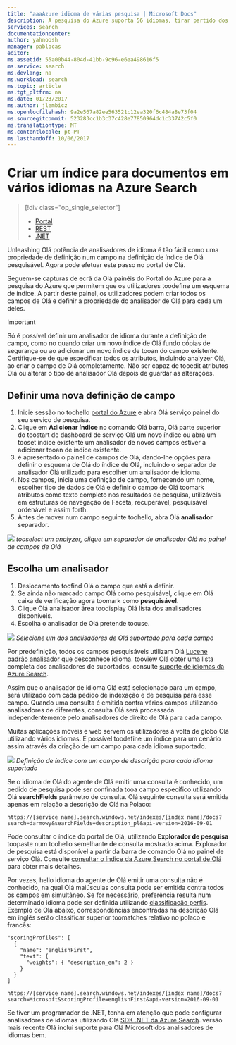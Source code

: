 ```yaml
---
title: "aaaAzure idioma de várias pesquisa | Microsoft Docs"
description: A pesquisa do Azure suporta 56 idiomas, tirar partido dos analisadores de idiomas da tecnologia de Lucene e processamento de linguagem Natural da Microsoft.
services: search
documentationcenter: 
author: yahnoosh
manager: pablocas
editor: 
ms.assetid: 55a00b44-804d-41bb-9c96-e6ea498616f5
ms.service: search
ms.devlang: na
ms.workload: search
ms.topic: article
ms.tgt_pltfrm: na
ms.date: 01/23/2017
ms.author: jlembicz
ms.openlocfilehash: 9a2e567a82ee563521c12ea320f6c484a8e73f04
ms.sourcegitcommit: 523283cc1b3c37c428e77850964dc1c33742c5f0
ms.translationtype: MT
ms.contentlocale: pt-PT
ms.lasthandoff: 10/06/2017
---
```

# <a name="create-an-index-for-documents-in-multiple-languages-in-azure-search"></a>Criar um índice para documentos em vários idiomas na Azure Search
> [!div class="op_single_selector"]
>
> * [Portal](search-language-support.md)
> * [REST](https://msdn.microsoft.com/library/azure/dn879793.aspx)
> * [.NET](https://msdn.microsoft.com/library/azure/microsoft.azure.search.models.analyzername.aspx)
>
>

Unleashing Olá potência de analisadores de idioma é tão fácil como uma propriedade de definição num campo na definição de índice de Olá pesquisável. Agora pode efetuar este passo no portal de Olá.

Seguem-se capturas de ecrã da Olá painéis do Portal do Azure para a pesquisa do Azure que permitem que os utilizadores toodefine um esquema de índice. A partir deste painel, os utilizadores podem criar todos os campos de Olá e definir a propriedade do analisador de Olá para cada um deles.

> [!IMPORTANT]
> Só é possível definir um analisador de idioma durante a definição de campo, como no quando criar um novo índice de Olá fundo cópias de segurança ou ao adicionar um novo índice de tooan do campo existente. Certifique-se de que especificar todos os atributos, incluindo analyzer Olá, ao criar o campo de Olá completamente. Não ser capaz de tooedit atributos Olá ou alterar o tipo de analisador Olá depois de guardar as alterações.
>
>

## <a name="define-a-new-field-definition"></a>Definir uma nova definição de campo
1. Inicie sessão no toohello [portal do Azure](https://portal.azure.com) e abra Olá serviço painel do seu serviço de pesquisa.
2. Clique em **Adicionar índice** no comando Olá barra, Olá parte superior do toostart de dashboard de serviço Olá um novo índice ou abra um tooset índice existente um analisador de novos campos estiver a adicionar tooan de índice existente.
3. é apresentado o painel de campos de Olá, dando-lhe opções para definir o esquema de Olá do índice de Olá, incluindo o separador de analisador Olá utilizado para escolher um analisador de idioma.
4. Nos campos, inicie uma definição de campo, fornecendo um nome, escolher tipo de dados de Olá e definir o campo de Olá toomark atributos como texto completo nos resultados de pesquisa, utilizáveis em estruturas de navegação de Faceta, recuperável, pesquisável ordenável e assim forth.
5. Antes de mover num campo seguinte toohello, abra Olá **analisador** separador.

![][1]
*tooselect um analyzer, clique em separador de analisador Olá no painel de campos de Olá*

## <a name="choose-an-analyzer"></a>Escolha um analisador
1. Deslocamento toofind Olá o campo que está a definir.
2. Se ainda não marcado campo Olá como pesquisável, clique em Olá caixa de verificação agora toomark como **pesquisável**.
3. Clique Olá analisador área toodisplay Olá lista dos analisadores disponíveis.
4. Escolha o analisador de Olá pretende toouse.

![][2]
*Selecione um dos analisadores de Olá suportado para cada campo*

Por predefinição, todos os campos pesquisáveis utilizam Olá [Lucene padrão analisador](http://lucene.apache.org/core/4_10_0/analyzers-common/org/apache/lucene/analysis/standard/StandardAnalyzer.html) que desconhece idioma. tooview Olá obter uma lista completa dos analisadores de suportados, consulte [suporte de idiomas da Azure Search](https://msdn.microsoft.com/library/azure/dn879793.aspx).

Assim que o analisador de idioma Olá está selecionado para um campo, será utilizado com cada pedido de indexação e de pesquisa para esse campo. Quando uma consulta é emitida contra vários campos utilizando analisadores de diferentes, consulta Olá será processada independentemente pelo analisadores de direito de Olá para cada campo.

Muitas aplicações móveis e web servem os utilizadores à volta de globo Olá utilizando vários idiomas. É possível toodefine um índice para um cenário assim através da criação de um campo para cada idioma suportado.

![][3]
*Definição de índice com um campo de descrição para cada idioma suportado*

Se o idioma de Olá do agente de Olá emitir uma consulta é conhecido, um pedido de pesquisa pode ser confinada tooa campo específico utilizando Olá **searchFields** parâmetro de consulta. Olá seguinte consulta será emitida apenas em relação a descrição de Olá na Polaco:

`https://[service name].search.windows.net/indexes/[index name]/docs?search=darmowy&searchFields=description_pl&api-version=2016-09-01`

Pode consultar o índice do portal de Olá, utilizando **Explorador de pesquisa** toopaste num toohello semelhante de consulta mostrado acima. Explorador de pesquisa está disponível a partir da barra de comando Olá no painel de serviço Olá. Consulte [consultar o índice da Azure Search no portal de Olá](search-explorer.md) para obter mais detalhes.

Por vezes, hello idioma do agente de Olá emitir uma consulta não é conhecido, na qual Olá maiúsculas consulta pode ser emitida contra todos os campos em simultâneo. Se for necessário, preferência resulta num determinado idioma pode ser definida utilizando [classificação perfis](https://msdn.microsoft.com/library/azure/dn798928.aspx). Exemplo de Olá abaixo, correspondências encontradas na descrição Olá em inglês serão classificar superior toomatches relativo no polaco e francês:

    "scoringProfiles": [
      {
        "name": "englishFirst",
        "text": {
          "weights": { "description_en": 2 }
        }
      }
    ]

`https://[service name].search.windows.net/indexes/[index name]/docs?search=Microsoft&scoringProfile=englishFirst&api-version=2016-09-01`

Se tiver um programador de .NET, tenha em atenção que pode configurar analisadores de idiomas utilizando Olá [SDK .NET da Azure Search](http://www.nuget.org/packages/Microsoft.Azure.Search). versão mais recente Olá inclui suporte para Olá Microsoft dos analisadores de idiomas bem.

<!-- Image References -->
[1]: ./media/search-language-support/AnalyzerTab.png
[2]: ./media/search-language-support/SelectAnalyzer.png
[3]: ./media/search-language-support/IndexDefinition.png
